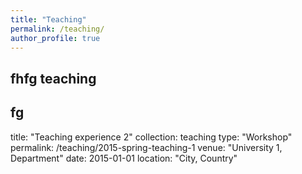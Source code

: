 ```yaml
---
title: "Teaching"
permalink: /teaching/
author_profile: true
---
```


## fhfg teaching

## fg

title: "Teaching experience 2"
collection: teaching
type: "Workshop"
permalink: /teaching/2015-spring-teaching-1
venue: "University 1, Department"
date: 2015-01-01
location: "City, Country"